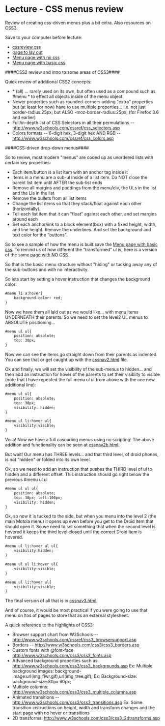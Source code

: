 Lecture - CSS menus review
===================
Review of creating css-driven menus plus a bit extra. Also resources on CSS3.

Save to your computer before lecture:
* [cssreview.css](http://wr.gs/cf1)
* [page to lay out](http://wr.gs/cf2)
* [Menu page with no css](http://wr.gs/cf3)
* [Menu page with basic css](http://wr.gs/cf4)

####CSS2 review and intro to some areas of CSS3####

 

Quick review of additional CSS2 concepts:
* \* (all) ... rarely used on its own, but often used as a compound such as #menu * to effect all objects inside of the menu object
* Newer properties such as rounded-corners adding "extra" properties but (at least for now) have to use multiple properties... i.e. not just border-radius:25px; but ALSO -moz-border-radius:25px; (for Firefox 3.6 and earlier)
* Full/in-depth list of CSS Selectors in all their permulations -- http://www.w3schools.com/cssref/css_selectors.asp
* Colors formats -- 6-digit hex, 3-digit hex AND RGB -- http://www.w3schools.com/cssref/css_colors.asp
 

 

####CSS-driven drop-down menus####

So to review, most modern "menus" are coded up as unordered lists with certain key properties:
* Each item/button is a list item with an anchor tag inside it
* Items in a menu are a sub-ul inside of a list item. Do NOT close the parent list item until AFTER the sub-list ends
* Remove all margins and paddings from the menu/div, the ULs in the list and the LIs in the list
* Remove the bullets from all list items
* Change the list items so that they stack/float against each other (horizontally).
* Tell each list item that it can "float" against each other, and set margins around each
* Set each anchor/iink to a block element(box) with a fixed height, width, and line height. Remove the underlines. And set the background and text color for the "buttons".

So to see a sample of how the menu is built save the [Menu page with basic css](http://webdev.usc.edu/itp301/lecture_examples/cssmenu1.html). To remind us of how different the "transformed" ul is, here is a version of the same [page with NO CSS](http://webdev.usc.edu/itp301/lecture_examples/cssmenu0.html).

So that is the basic menu structure without "hiding" or tucking away any of the sub-buttons and with no interactivity.

So lets start by setting a hover instruction that changes the background color:
```html
#menu li a:hover{
	background-color: red;
}
```
Now we have them all laid out as we would like... with menu items UNDERNEATH their parents. So we need to set the level2 UL menus to ABSOLUTE positioning...
```html
#menu ul ul{
	position: absolute;
	top: 30px;
}
```
Now we can see the items go straight down from their parents as indented. You can see that or get caught up with the [cssnav2.html](http://webdev.usc.edu/itp301/lecture_examples/cssmenu2.html) file.

Ok and finally, we will set the visibility of the sub-menus to hidden... and then add an instruction for hover of the parents to set their visiblity to visible (note that I have repeated the full menu ul ul from above with the one new additional line):
```html
#menu ul ul{
	position: absolute;
	top: 30px;
	visibility: hidden;
}

#menu ul li:hover ul{
	visibility:visible;
}

```

Voila! Now we have a full cascading menus using no scripting! The above addition and functionality can be seen at [cssnav2b.html](http://webdev.usc.edu/itp301/lecture_examples/cssmenu2b.html).

But wait! Our menu has THREE levels... and that third level, of droid phones, is not "hidden" or folded into its own level.

Ok, so we need to add an instruction that pushes the THIRD level of ul to hidden and a different offset. This instruction should go right below the previous #menu ul ul
```html
#menu ul ul ul{
	position: absolute;
	top: 30px; left:100px;
	visibility: hidden;
}
```
Ok, so now it is tucked to the side, but when you menu into the level 2 (the main Motola menu) it opens up even before you get to the Droid item that should open it. So we need to set something that when the second level is hovered it keeps the third level closed until the correct Droid item is hovered.

```html
#menu ul li:hover ul ul{
	visibility:hidden;
}

#menu ul ul li:hover ul{
	visibility:visible;
}

#menu ul li:hover ul{
	visibility:visible;
}
```
The final version of all that is in [cssnav3.html](http://webdev.usc.edu/itp301/lecture_examples/cssmenu3.html).

And of course, it would be most practical if you were going to use that menu on ltos of pages to store that as an external stylesheet.

A quick reference to the highlights of CSS3:
* Browser support chart from W3Schools -- http://www.w3schools.com/cssref/css3_browsersupport.asp
* Borders -- http://www.w3schools.com/css3/css3_borders.asp
* Custom fonts with @font-face http://www.w3schools.com/css3/css3_fonts.asp
* Advanced background properties such as: http://www.w3schools.com/css3/css3_backgrounds.asp
    Ex: Multiple background images: background-image:url(img_flwr.gif),url(img_tree.gif);
    Ex: Background-size: background-size:80px 60px;
* Multiple columns: http://www.w3schools.com/css3/css3_multiple_columns.asp
* Animated transitions -- http://www.w3schools.com/css3/css3_transitions.asp
    Ex: Some transition instructions on height, width and transform changes and the start page with no hover or transitions
* 2D transforms: http://www.w3schools.com/css3/css3_2dtransforms.asp